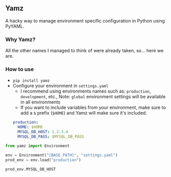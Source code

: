 ## Yamz
A hacky way to manage environment specific configuration in Python using PyYAML.


### Why Yamz?
All the other names I managed to think of were already taken, so... here we are.


### How to use
- `pip install yamz`
- Configure your environment in `settings.yaml`
    - I recommend using environments names such as: `production`, `development`, etc.,
    Note: `global` environment settings will be available in all environments
    - If you want to include variables from your environment, make sure to add a `$` prefix (`$HOME`) and Yamz will make sure it's included.
    ```yaml
    production:
      HOME: $HOME
      MYSQL_DB_HOST: 1.2.3.4
      MYSQL_DB_PASS: $MYSQL_DB_PASS
    ```


```python
from yamz import Environment

env = Environment("[BASE_PATH]", "settings.yaml")
prod_env = env.load("production")

prod_env.MYSQL_DB_HOST
```